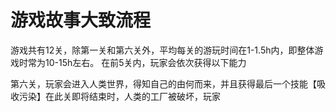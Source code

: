 # 游戏故事大致流程
游戏共有12关，除第一关和第六关外，平均每关的游玩时间在1-1.5h内，即整体游戏时常为10-15h左右。
在前5关内，玩家会依次获得以下能力

第六关，玩家会进入人类世界，得知自己的由何而来，并且获得最后一个技能【吸收污染】在此关即将结束时，人类的工厂被破坏，玩家
